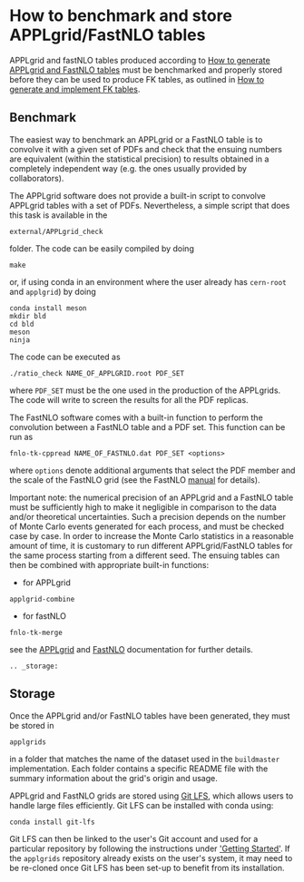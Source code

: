 # How to benchmark and store APPLgrid/FastNLO tables

APPLgrid and fastNLO tables produced according to 
[How to generate APPLgrid and FastNLO tables](../tutorials/APPLgrids.md)
must be benchmarked and properly stored before they can be used to produce
FK tables, as outlined in 
[How to generate and implement FK tables](../tutorials/apfelcomb.md).

## Benchmark
The easiest way to benchmark an APPLgrid or a FastNLO table is to convolve it
with a given set of PDFs and check that the ensuing numbers are equivalent 
(within the statistical precision) to results obtained in a completely
independent way (e.g. the ones usually provided by collaborators).

The APPLgrid software does not provide a built-in script to convolve APPLgrid 
tables with a set of PDFs. Nevertheless, a simple script that does this task
is available in the
```
external/APPLgrid_check
```
folder. The code can be easily compiled by doing 
```
make
```
or, if using conda in an environment where the user already has `cern-root` 
and `applgrid`) by doing
```text
conda install meson
mkdir bld
cd bld
meson
ninja
```

The code can be executed as
```
./ratio_check NAME_OF_APPLGRID.root PDF_SET

```
where `PDF_SET` must be the one used in the production of the APPLgrids.
The code will write to screen the results for all the PDF replicas. 

The FastNLO software comes with a built-in function to perform the convolution
between a FastNLO table and a PDF set. This function can be run as
```
fnlo-tk-cppread NAME_OF_FASTNLO.dat PDF_SET <options>
```
where `options` denote additional arguments that select the PDF member and the
scale of the FastNLO grid (see the FastNLO 
[manual](https://fastnlo.hepforge.org/) for details).

Important note: the numerical precision of an APPLgrid and a FastNLO table
must be sufficiently high to make it negligible in comparison to the data
and/or theoretical uncertainties. Such a precision depends on the number of 
Monte Carlo events generated for each process, and must be checked case by case.
In order to increase the Monte Carlo statistics in a reasonable amount of time, 
it is customary to run different APPLgrid/FastNLO tables for the same process
starting from a different seed. The ensuing tables can then be combined with
appropriate built-in functions:
- for APPLgrid
```
applgrid-combine
```
- for fastNLO
```
fnlo-tk-merge
```
see the [APPLgrid](https://applgrid.hepforge.org/) and 
[FastNLO](https://fastnlo.hepforge.org/) documentation for further details.

```{eval-rst}
.. _storage:
```

## Storage

Once the APPLgrid and/or FastNLO tables have been generated, they must be stored
in
```
applgrids
```
in a folder that matches the name of the dataset used in the `buildmaster`
implementation. Each folder contains a specific README file with the summary 
information about the grid's origin and usage.

APPLgrid and FastNLO grids are stored using [Git LFS](https://git-lfs.github.com/), which allows
users to handle large files efficiently. Git LFS can be installed with conda using:
```
conda install git-lfs
```
Git LFS can then be linked to the user's Git account and used for a particular repository by
following the instructions under ['Getting Started'](https://git-lfs.github.com/). If the
`applgrids` repository already exists on the user's system, it may need to be re-cloned once Git
LFS has been set-up to benefit from its installation.
